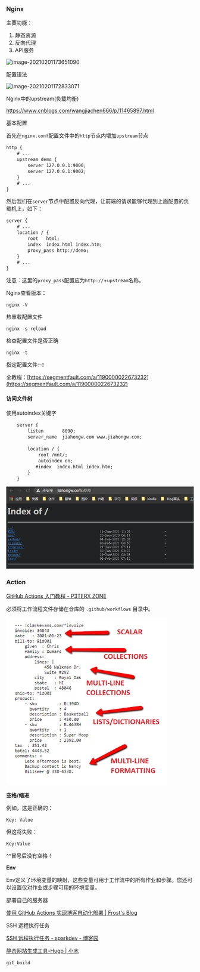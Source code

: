 ### Nginx

主要功能：

1. 静态资源
2. 反向代理
3. API服务

![image-20210201173651090](https://i.loli.net/2021/02/01/cbQafGDUpSRuVqw.png)

配置语法

![image-20210201172833071](https://i.loli.net/2021/02/01/4Ym7ZLzJ3euqcrt.png)





Nginx中的upstream(负载均衡)

https://www.cnblogs.com/wangjiachen666/p/11465897.html

基本配置

首先在`nginx.conf`配置文件中的`http`节点内增加`upstream`节点

```
http {
	# ...
	upstream demo {
        server 127.0.0.1:9000;
        server 127.0.0.1:9002;
    }
    # ...
}
```

然后我们在`server`节点中配置反向代理，让前端的请求能够代理到上面配置的负载机上，如下：

```
server {
	# ...
	location / {
    	root   html;
    	index  index.html index.htm;
    	proxy_pass http://demo;
    }
    # ...
}
```

注意：这里的`proxy_pass`配置应为`http://`+`upstream`名称。



Nginx查看版本：

```
nginx -V
```



热重载配置文件

```
nginx -s reload
```

检查配置文件是否正确

```
nginx -t
```

指定配置文件:-c



全教程：[https://segmentfault.com/a/1190000022673232](https://segmentfault.com/a/1190000022673232)



#### 访问文件树

使用autoindex关键字

```nginx
    server {
        listen       8090;
        server_name  jiahongw.com www.jiahongw.com;

        location / {
            root /mnt/;
            autoindex on;
           #index  index.html index.htm;
        }
    }
```



![image-20210205141227372](https://raw.githubusercontent.com/redisread/Image/master/Windowsimage-20210205141227372.png)





### Action

[GitHub Actions 入门教程 - P3TERX ZONE](https://p3terx.com/archives/github-actions-started-tutorial.html)

必须将工作流程文件存储在仓库的 `.github/workflows` 目录中。

![图片1](https://raw.githubusercontent.com/redisread/Image/master/WindowsYamlExample1.png)

**空格/缩进**

例如，这是正确的：

```
Key: Value
```

但这将失败：

```
Key:Value
```

   ^^冒号后没有空格！



**Env**

Env定义了环境变量的映射，这些变量可用于工作流中的所有作业和步骤。您还可以设置仅对作业或步骤可用的环境变量。





部署自己的服务器

[使用 GitHub Actions 实现博客自动化部署 | Frost's Blog](https://frostming.com/2020/04-26/github-actions-deploy/)





SSH 远程执行任务

[SSH 远程执行任务 - sparkdev - 博客园](https://www.cnblogs.com/sparkdev/p/6842805.html)

[静态网站生成工具-Hugo | 小木](https://xinxiamu.github.io/2020/06/29/hugo-start/)



```
git_build

```

